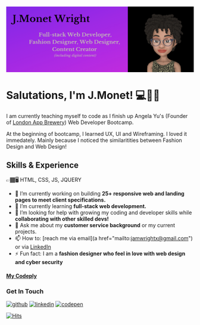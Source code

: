 ![A self-taught Full-stack Developer](https://github.com/QueGreen/quegreen/blob/41b818fdd5964c1e561e62dee28c2a8b57cdba08/j.monet%20full%20stack%20web%20developer%20github.PNG)

# Salutations, I'm J.Monet! 💻👋🏾
I am currently teaching myself to code as I finish up Angela Yu's (Founder of [London App Brewery](https://www.londonappbrewery.com/)) Web Developer Bootcamp. 

At the beginning of bootcamp, I learned UX, UI and Wireframing.
I loved it immedately. Mainly because I noticed the similaritities between Fashion Design and Web Design! 

## Skills & Experience

👉🏾🖥 HTML, CSS, JS, JQUERY

- 🔭 I’m currently working on building **25+ responsive web and landing pages to meet client specifications.** 
- 🌱 I’m currently learning **full-stack web development.** 
- 🤔 I’m looking for help with growing my coding and developer skills while **collaborating with other skilled devs!** 
- 💬 Ask me about my **customer service background** or my current projects. 
- 📫 How to: [reach me via email](a href="mailto:jamwrightx@gmail.com") or via [LinkedIn](https://www.linkedin.com/in/jmonetwright/) 
- ⚡ Fun fact: I am a **fashion designer who feel in love with web design and cyber security** 

#### [My Codeply](https://www.codeply.com/u/quegreen)

### Get In Touch
[<img src='https://cdn.jsdelivr.net/npm/simple-icons@3.0.1/icons/github.svg' alt='github' height='40'>](https://github.com/quegreen)  [<img src='https://cdn.jsdelivr.net/npm/simple-icons@3.0.1/icons/linkedin.svg' alt='linkedin' height='40'>](https://www.linkedin.com/in/jmonetwright/)  [<img src='https://cdn.jsdelivr.net/npm/simple-icons@3.0.1/icons/codepen.svg' alt='codepen' height='40'>](https://codepen.io/QueJGreen)  

[![Hits](https://hits.seeyoufarm.com/api/count/incr/badge.svg?url=https%3A%2F%2Fgithub.com%2FQueGreen&count_bg=%23733DC8&title_bg=%23B3A6A6&icon=github.svg&icon_color=%230E0D0D&title=Visitors&edge_flat=false)](https://hits.seeyoufarm.com)

<!---I am currently teaching myself to code as I finish up Angela Yu's (Founder of London App Brewery) Web Developer Bootcamp. At the beginning of bootcamp, I enjoyed UX, UI, Wireframing, immedately. Mainly because I noticed the similaritities between Fashion Design and Web Design! 
In 2015, I began teaching myself to sew (with guidance from my Grandmother & her mother). I currently handcraft custom clothes on the side.-->
